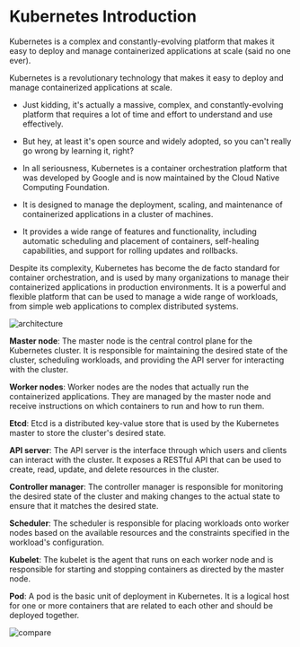 # Kubernetes Introduction
Kubernetes is a complex and constantly-evolving platform that makes it easy to deploy and manage containerized applications at scale (said no one ever).

Kubernetes is a revolutionary technology that makes it easy to deploy and manage containerized applications at scale. 
* Just kidding, it's actually a massive, complex, and constantly-evolving platform that requires a lot of time and effort to understand and use effectively. 
* But hey, at least it's open source and widely adopted, so you can't really go wrong by learning it, right?

* In all seriousness, Kubernetes is a container orchestration platform that was developed by Google and is now maintained by the Cloud Native Computing Foundation. 
* It is designed to manage the deployment, scaling, and maintenance of containerized applications in a cluster of machines. 
* It provides a wide range of features and functionality, including automatic scheduling and placement of containers, self-healing capabilities, and support for rolling updates and rollbacks.

Despite its complexity, Kubernetes has become the de facto standard for container orchestration, and is used by many organizations to manage their containerized applications in production environments.
It is a powerful and flexible platform that can be used to manage a wide range of workloads, from simple web applications to complex distributed systems.


![architecture](https://phoenixnap.com/kb/wp-content/uploads/2021/04/full-kubernetes-model-architecture.png)

**Master node**: The master node is the central control plane for the Kubernetes cluster. It is responsible for maintaining the desired state of the cluster, scheduling workloads, and providing the API server for interacting with the cluster.

**Worker nodes**: Worker nodes are the nodes that actually run the containerized applications. They are managed by the master node and receive instructions on which containers to run and how to run them.

**Etcd**: Etcd is a distributed key-value store that is used by the Kubernetes master to store the cluster's desired state.

**API server**: The API server is the interface through which users and clients can interact with the cluster. It exposes a RESTful API that can be used to create, read, update, and delete resources in the cluster.

**Controller manager**: The controller manager is responsible for monitoring the desired state of the cluster and making changes to the actual state to ensure that it matches the desired state.

**Scheduler**: The scheduler is responsible for placing workloads onto worker nodes based on the available resources and the constraints specified in the workload's configuration.

**Kubelet**: The kubelet is the agent that runs on each worker node and is responsible for starting and stopping containers as directed by the master node.

**Pod**: A pod is the basic unit of deployment in Kubernetes. It is a logical host for one or more containers that are related to each other and should be deployed together.

![compare](https://i.stack.imgur.com/s0TJ1.png)